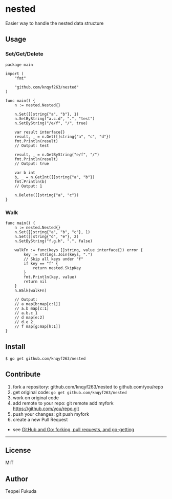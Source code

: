 # nested
Easier way to handle the nested data structure

## Usage

### Set/Get/Delete

```
package main

import (
	"fmt"

	"github.com/knqyf263/nested"
)

func main() {
	n := nested.Nested{}

	n.Set([]string{"a", "b"}, 1)
	n.SetByString("a.c.d", ".", "test")
	n.SetByString("/e/f", "/", true)

	var result interface{}
	result, _ = n.Get([]string{"a", "c", "d"})
	fmt.Println(result)
	// Output: test

	result, _ = n.GetByString("e/f", "/")
	fmt.Println(result)
	// Output: true

	var b int
	b, _ = n.GetInt([]string{"a", "b"})
	fmt.Println(b)
	// Output: 1
	
	n.Delete([]string{"a", "c"})
}
```

### Walk

```
func main() {
	n := nested.Nested{}
	n.Set([]string{"a", "b", "c"}, 1)
	n.Set([]string{"d", "e"}, 2)
	n.SetByString("f.g.h", ".", false)

	walkFn := func(keys []string, value interface{}) error {
		key := strings.Join(keys, ".")
		// Skip all keys under "f"
		if key == "f" {
			return nested.SkipKey
		}
		fmt.Println(key, value)
		return nil
	}
	n.Walk(walkFn)

	// Output:
	// a map[b:map[c:1]]
	// a.b map[c:1]
	// a.b.c 1
	// d map[e:2]
	// d.e 2
	// f map[g:map[h:1]]
}
```

## Install

```
$ go get github.com/knqyf263/nested
```

## Contribute

1. fork a repository: github.com/knqyf263/nested to github.com/you/repo
2. get original code: `go get github.com/knqyf263/nested`
3. work on original code
4. add remote to your repo: git remote add myfork https://github.com/you/repo.git
5. push your changes: git push myfork
6. create a new Pull Request

- see [GitHub and Go: forking, pull requests, and go-getting](http://blog.campoy.cat/2014/03/github-and-go-forking-pull-requests-and.html)

----

## License
MIT

## Author
Teppei Fukuda